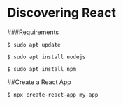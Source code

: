 # Discovering React

###Requirements

`$ sudo apt update`

`$ sudo apt install nodejs`

`$ sudo apt install npm`

##Create a React App

`$ npx create-react-app my-app`
